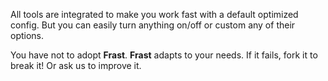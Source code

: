 All tools are integrated to make you work fast with a default optimized config. But you can easily turn anything on/off or custom any of their options. 

You have not to adopt **Frast**. **Frast** adapts to your needs. If it fails, fork it to break it! Or ask us to improve it.